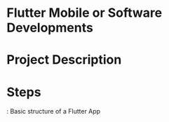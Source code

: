 # Flutter Mobile or Software Developments
# Project Description
# Steps 
  : Basic structure of a Flutter App
